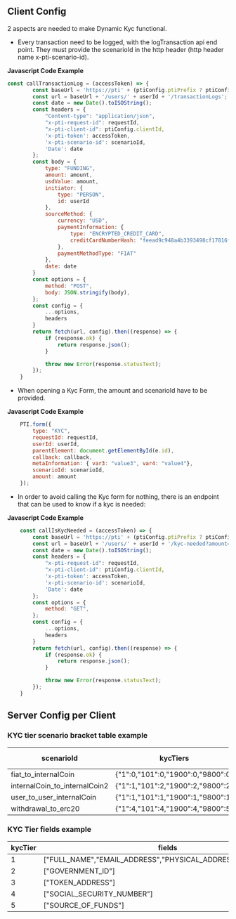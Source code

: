 ## Client Config
2 aspects are needed to make Dynamic Kyc functional.

- Every transaction need to be logged, with the logTransaction api end point. They must provide the scenarioId in the http header (http header name x-pti-scenario-id).

**Javascript Code Example**

```js
const callTransactionLog = (accessToken) => {
        const baseUrl = 'https://pti' + (ptiConfig.ptiPrefix ? ptiConfig.ptiPrefix : '') + '.apidev.pticlient.com/v0';
        const url = baseUrl + '/users/' + userId + '/transactionLogs';
        const date = new Date().toISOString();
        const headers = {
            "Content-type": "application/json",
            "x-pti-request-id": requestId,
            "x-pti-client-id": ptiConfig.clientId,
            'x-pti-token': accessToken,
            'x-pti-scenario-id': scenarioId,
            'Date': date
        };
        const body = {
            type: "FUNDING",
            amount: amount,
            usdValue: amount,
            initiator: {
                type: "PERSON",
                id: userId
            },
            sourceMethod: {
                currency: "USD",
                paymentInformation: {
                    type: "ENCRYPTED_CREDIT_CARD",
                    creditCardNumberHash: "feead9c948a4b3393498cf17816fb289c2d4d80d4ffb5b11a7171c5f6c48f573"
                },
                paymentMethodType: "FIAT"
            },
            date: date
        }
        const options = {
            method: "POST",
            body: JSON.stringify(body),
        };
        const config = {
            ...options,
            headers
        }
        return fetch(url, config).then((response) => {
            if (response.ok) {
                return response.json();
            }

            throw new Error(response.statusText);
        });
    }
```

- When opening a Kyc Form, the amount and scenarioId have to be provided.

**Javascript Code Example**

```js
    PTI.form({
        type: "KYC",
        requestId: requestId,
        userId: userId,
        parentElement: document.getElementById(e.id),
        callback: callback,
        metaInformation: { var3: "value3", var4: "value4"},
        scenarioId: scenarioId,
        amount: amount
    });
```

- In order to avoid calling the Kyc form for nothing, there is an endpoint that can be used to know if a kyc is needed:

**Javascript Code Example**

```js
    const callIsKycNeeded = (accessToken) => {
        const baseUrl = 'https://pti' + (ptiConfig.ptiPrefix ? ptiConfig.ptiPrefix : '') + '.apidev.pticlient.com/v0';
        const url = baseUrl + '/users/' + userId + '/kyc-needed?amount=' + amount;
        const date = new Date().toISOString();
        const headers = {
            "x-pti-request-id": requestId,
            "x-pti-client-id": ptiConfig.clientId,
            'x-pti-token': accessToken,
            'x-pti-scenario-id': scenarioId,
            'Date': date
        };
        const options = {
            method: "GET",
        };
        const config = {
            ...options,
            headers
        }
        return fetch(url, config).then((response) => {
            if (response.ok) {
                return response.json();
            }

            throw new Error(response.statusText);
        });
    }

```
## Server Config per Client

### KYC tier scenario bracket table example


| scenarioId | kycTiers        | Call Example                                                              |
|------|--------------|--------------------------------------------------------------------------|
| fiat_to_internalCoin  | {"1":0,"101":0,"1900":0,"9800":0}           | <a href='#/?id=a-funding'>A</a>|
| internalCoin_to_internalCoin2  | {"1":1,"101":2,"1900":2,"9800":2}         | <a href='#/?id=b-internal-transfer'>B</a>|
| user_to_user_internalCoin  | {"1":1,"101":1,"1900":1,"9800":1}           | <a href='#/?id=c-external-transfer'>C</a>|
| withdrawal_to_erc20  | {"1":4,"101":4,"1900":4,"9800":5}       | <a href='#/?id=d-withdrawal'>D</a>|

### KYC Tier fields example

| kycTier | fields
|------|--------------
|1|["FULL_NAME","EMAIL_ADDRESS","PHYSICAL_ADDRESS","BIRTH_DATE"]|
|2|["GOVERNMENT_ID"]|
|3|["TOKEN_ADDRESS"]|
|4|["SOCIAL_SECURITY_NUMBER"]|
|5|["SOURCE_OF_FUNDS"]|

